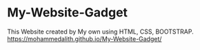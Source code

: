 # My-Website-Gadget
This Website created by My own using HTML, CSS, BOOTSTRAP. https://mohammedalith.github.io/My-Website-Gadget/
